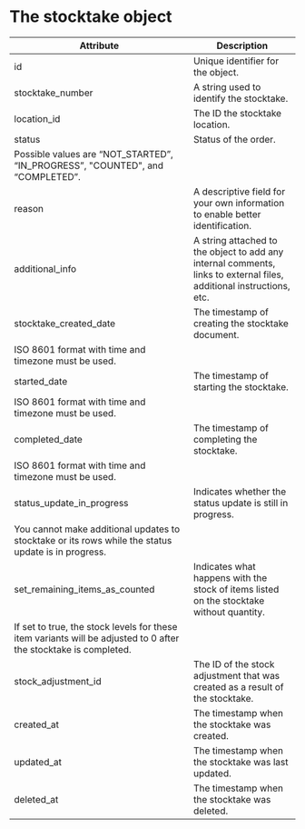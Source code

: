 # The stocktake object

| Attribute                                                                                                        | Description                                                                                                          |
| ---------------------------------------------------------------------------------------------------------------- | -------------------------------------------------------------------------------------------------------------------- |
| id                                                                                                               | Unique identifier for the object.                                                                                    |
| stocktake_number                                                                                                 | A string used to identify the stocktake.                                                                             |
| location_id                                                                                                      | The ID the stocktake location.                                                                                       |
| status                                                                                                           | Status of the order.                                                                                                 |
| Possible values are “NOT_STARTED”, “IN_PROGRESS”, "COUNTED", and “COMPLETED”.                                    |                                                                                                                      |
| reason                                                                                                           | A descriptive field for your own information to enable better identification.                                        |
| additional_info                                                                                                  | A string attached to the object to add any internal comments, links to external files, additional instructions, etc. |
| stocktake_created_date                                                                                           | The timestamp of creating the stocktake document.                                                                    |
| ISO 8601 format with time and timezone must be used.                                                             |                                                                                                                      |
| started_date                                                                                                     | The timestamp of starting the stocktake.                                                                             |
| ISO 8601 format with time and timezone must be used.                                                             |                                                                                                                      |
| completed_date                                                                                                   | The timestamp of completing the stocktake.                                                                           |
| ISO 8601 format with time and timezone must be used.                                                             |                                                                                                                      |
| status_update_in_progress                                                                                        | Indicates whether the status update is still in progress.                                                            |
| You cannot make additional updates to stocktake or its rows while the status update is in progress.              |                                                                                                                      |
| set_remaining_items_as_counted                                                                                   | Indicates what happens with the stock of items listed on the stocktake without quantity.                             |
| If set to true, the stock levels for these item variants will be adjusted to 0 after the stocktake is completed. |                                                                                                                      |
| stock_adjustment_id                                                                                              | The ID of the stock adjustment that was created as a result of the stocktake.                                        |
| created_at                                                                                                       | The timestamp when the stocktake was created.                                                                        |
| updated_at                                                                                                       | The timestamp when the stocktake was last updated.                                                                   |
| deleted_at                                                                                                       | The timestamp when the stocktake was deleted.                                                                        |
